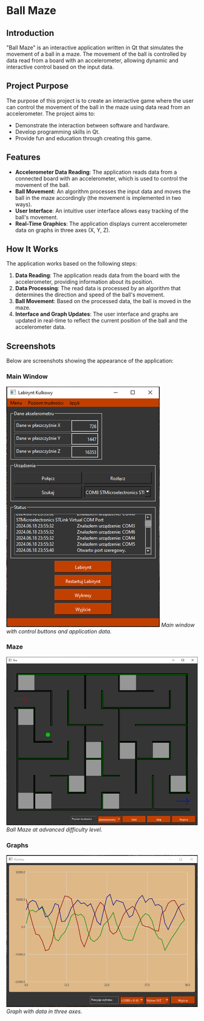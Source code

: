# Ball Maze

## Introduction

"Ball Maze" is an interactive application written in Qt that simulates the movement of a ball in a maze. The movement of the ball is controlled by data read from a board with an accelerometer, allowing dynamic and interactive control based on the input data.

## Project Purpose

The purpose of this project is to create an interactive game where the user can control the movement of the ball in the maze using data read from an accelerometer. The project aims to:
- Demonstrate the interaction between software and hardware.
- Develop programming skills in Qt.
- Provide fun and education through creating this game.

## Features

- **Accelerometer Data Reading**: The application reads data from a connected board with an accelerometer, which is used to control the movement of the ball.
- **Ball Movement**: An algorithm processes the input data and moves the ball in the maze accordingly (the movement is implemented in two ways).
- **User Interface**: An intuitive user interface allows easy tracking of the ball's movement.
- **Real-Time Graphics**: The application displays current accelerometer data on graphs in three axes (X, Y, Z).

## How It Works

The application works based on the following steps:
1. **Data Reading**: The application reads data from the board with the accelerometer, providing information about its position.
2. **Data Processing**: The read data is processed by an algorithm that determines the direction and speed of the ball's movement.
3. **Ball Movement**: Based on the processed data, the ball is moved in the maze.
4. **Interface and Graph Updates**: The user interface and graphs are updated in real-time to reflect the current position of the ball and the accelerometer data.

## Screenshots

Below are screenshots showing the appearance of the application:

### Main Window

![Main Window](images/okienkoGlowne.png)
*Main window with control buttons and application data.*

### Maze

![Maze](images/labirynt.png)
*Ball Maze at advanced difficulty level.*

### Graphs

![Graphs](images/wykresy.png)
*Graph with data in three axes.*
